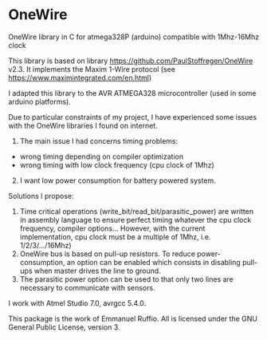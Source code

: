 # OneWire
OneWire library in C for atmega328P (arduino) compatible with 1Mhz-16Mhz clock

This library is based on library https://github.com/PaulStoffregen/OneWire v2.3. It implements the Maxim 1-Wire protocol (see https://www.maximintegrated.com/en.html)

I adapted this library to the AVR ATMEGA328 microcontroller (used in some arduino platforms).

Due to particular constraints of my project, I have experienced some issues with the OneWire libraries I found on internet.

1) The main issue I had concerns timing problems:
- wrong timing depending on compiler optimization
- wrong timing with low clock frequency (cpu clock of 1Mhz)
2) I want low power consumption for battery powered system.

Solutions I propose:
1) Time critical operations (write_bit/read_bit/parasitic_power) are written in assembly language to ensure perfect timing whatever the cpu clock frequency, compiler options... However, with the current implementation, cpu clock must be a multiple of 1Mhz, i.e. 1/2/3/.../16Mhz)
2) OneWire bus is based on pull-up resistors. To reduce power-consumption, an option can be enabled which consists in disabling pull-ups when master drives the line to ground.
3) The parasitic power option can be used to that only two lines are necessary to communicate with sensors.

I work with Atmel Studio 7.0, avrgcc 5.4.0.

This package is the work of Emmanuel Ruffio. All is licensed under the GNU General Public License, version 3.


